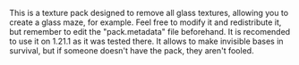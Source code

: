 This is a texture pack designed to remove all glass textures, allowing you to create a glass maze, for example. Feel free to modify it and redistribute it, but remember to edit the "pack.metadata" file beforehand.
It is recomended to use it on 1.21.1 as it was tested there.
It allows to make invisible bases in survival, but if someone doesn't have the pack, they aren't fooled.
